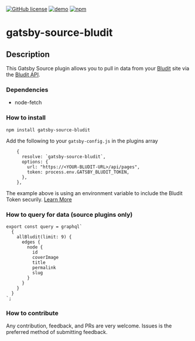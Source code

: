 
[![GitHub license](https://img.shields.io/github/license/mhancoc7/gatsby-source-bludit?color=orange&style=for-the-badge)](https://github.com/mhancoc7/gatsby-source-bludit/blob/main/LICENSE)
[![demo](https://img.shields.io/badge/Gatsby%20%2B%20Bludit-Demo-green?style=for-the-badge)](https://dumbprojects.com/bludit/)
[![npm](https://img.shields.io/npm/v/gatsby-source-bludit?label=NPM%20PACKAGE&style=for-the-badge)](https://www.npmjs.com/package/gatsby-source-bludit)

# gatsby-source-bludit

## Description

This Gatsby Source plugin allows you to pull in data from your [Bludit](https://bludit.com) site via the [Bludit API](https://docs.bludit.com/en/api/introduction). 

### Dependencies

- node-fetch

### How to install

```
npm install gatsby-source-bludit
```

Add the following to your `gatsby-config.js` in the plugins array

```
    {
      resolve: `gatsby-source-bludit`,
      options: {
        url: "https://<YOUR-BLUDIT-URL>/api/pages",
        token: process.env.GATSBY_BLUDIT_TOKEN,
      },
    },
```

The example above is using an environment variable to include the Bludit Token securily. [Learn More](https://www.gatsbyjs.com/docs/how-to/local-development/environment-variables/)

### How to query for data (source plugins only)

```
export const query = graphql`
  {
    allBludit(limit: 9) {
      edges {
        node {
          id
          coverImage
          title
          permalink
          slug
        }
      }
    }
  }
`;
```

### How to contribute

Any contribution, feedback, and PRs are very welcome. Issues is the preferred method of submitting feedback.
